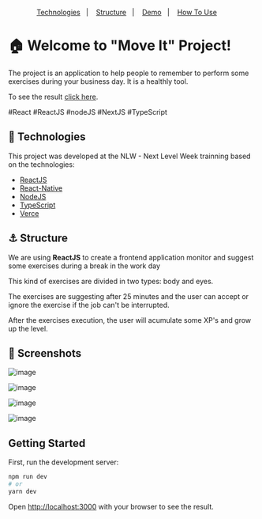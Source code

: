 <p align="center">  
  <a href="#rocket-technologies">Technologies</a>&nbsp;&nbsp;&nbsp;|&nbsp;&nbsp;&nbsp;  
  <a href="#anchor-structure">Structure</a>&nbsp;&nbsp;&nbsp;|&nbsp;&nbsp;&nbsp;  
  <a href="#movie_camera-screenshots">Demo</a>&nbsp;&nbsp;&nbsp;|&nbsp;&nbsp;&nbsp;
  <a href="#information_source-how-to-use">How To Use</a>&nbsp;&nbsp;&nbsp;&nbsp;&nbsp;&nbsp;
</p>

# :house: Welcome to "Move It" Project!

The project is an application to help people to remember to perform some exercises during your business day. It is a healthly tool.

To see the result [click here](https://moveit-ten-lilac.vercel.app/).

#React #ReactJS #nodeJS #NextJS #TypeScript

## :rocket: Technologies

This project was developed at the NLW - Next Level Week trainning based on the technologies:

- [ReactJS](https://reactjs.org/)
- [React-Native](https://reactnative.dev/)
- [NodeJS](https://nodejs.org/en/)
- [TypeScript](https://www.typescriptlang.org/)
- [Verce](https://vercel.com)

## :anchor: Structure

We are using **ReactJS** to create a frontend application monitor and suggest some exercises during a break in the work day

This kind of exercises are divided in two types: body and eyes.

The exercises are suggesting after 25 minutes and the user can accept or ignore the exercise if the job can't be interrupted. 

After the exercises execution, the user will acumulate some XP's and grow up the level.

## :movie_camera: Screenshots
  

  ![image](https://user-images.githubusercontent.com/62657321/109442205-4dea4500-7a16-11eb-9689-a2b2b306fbc9.png)

  ![image](https://user-images.githubusercontent.com/62657321/109442301-91dd4a00-7a16-11eb-97cf-1bd9cc1d0263.png)

  ![image](https://user-images.githubusercontent.com/62657321/109442349-b89b8080-7a16-11eb-9c7b-b56379fc9534.png)

  ![image](https://user-images.githubusercontent.com/62657321/109442391-d537b880-7a16-11eb-8593-d56d0bbc969f.png)


## Getting Started

First, run the development server:

```bash
npm run dev
# or
yarn dev
```

Open [http://localhost:3000](http://localhost:3000) with your browser to see the result.


